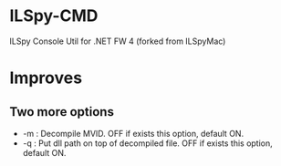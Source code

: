# ILSpy-CMD
ILSpy Console Util for .NET FW 4 (forked from ILSpyMac)

# Improves

## Two more options

- -m : Decompile MVID. OFF  if exists this option, default ON.
- -q : Put dll path on top of decompiled file. OFF  if exists this option, default ON.
